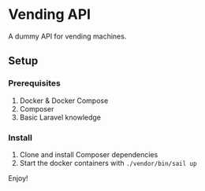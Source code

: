 # Vending API

A dummy API for vending machines.

## Setup

### Prerequisites

1. Docker & Docker Compose
2. Composer
3. Basic Laravel knowledge

### Install

1. Clone and install Composer dependencies
2. Start the docker containers with `./vendor/bin/sail up`

Enjoy!
